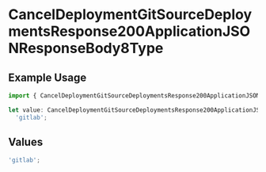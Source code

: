 # CancelDeploymentGitSourceDeploymentsResponse200ApplicationJSONResponseBody8Type

## Example Usage

```typescript
import { CancelDeploymentGitSourceDeploymentsResponse200ApplicationJSONResponseBody8Type } from '@vercel/client/models/operations';

let value: CancelDeploymentGitSourceDeploymentsResponse200ApplicationJSONResponseBody8Type =
  'gitlab';
```

## Values

```typescript
'gitlab';
```
